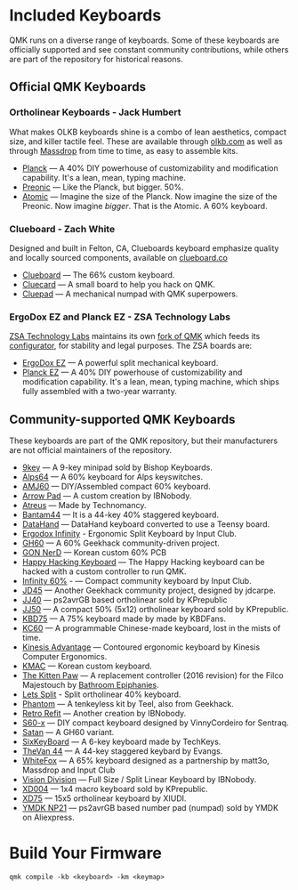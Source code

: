 # Included Keyboards
QMK runs on a diverse range of keyboards. Some of these keyboards are officially supported and see constant community contributions, while others are part of the repository for historical reasons.

## Official QMK Keyboards

### Ortholinear Keyboards - Jack Humbert

What makes OLKB keyboards shine is a combo of lean aesthetics, compact size, and killer tactile feel. These are available through [olkb.com](http://olkb.com) as well as through [Massdrop](http://massdrop.com) from time to time, as easy to assemble kits.

* [Planck](/keyboards/planck/) &mdash; A 40% DIY powerhouse of customizability and modification capability. It's a lean, mean, typing machine.
* [Preonic](/keyboards/preonic/) &mdash; Like the Planck, but bigger. 50%.
* [Atomic](/keyboards/atomic/) &mdash; Imagine the size of the Planck. Now imagine the size of the Preonic. Now imagine _bigger_. That is the Atomic. A 60% keyboard.

### Clueboard - Zach White

Designed and built in Felton, CA, Clueboards keyboard emphasize quality and locally sourced components, available on [clueboard.co](http://clueboard.co)

* [Clueboard](/keyboards/clueboard/66/) &mdash; The 66% custom keyboard.
* [Cluecard](/keyboards/clueboard/card/) &mdash; A small board to help you hack on QMK.
* [Cluepad](/keyboards/clueboard/17/) &mdash; A mechanical numpad with QMK superpowers.

### ErgoDox EZ and Planck EZ - ZSA Technology Labs

[ZSA Technology Labs](https://ergodox-ez.com) maintains its own [fork of QMK](https://github.com/zsa/qmk_firmware) which feeds its [configurator](https://configure.ergodox-ez.com), for stability and legal purposes. The ZSA boards are:

* [ErgoDox EZ](/keyboards/ergodox_ez/) &mdash; A powerful split mechanical keyboard.
* [Planck EZ](/keyboards/planck/ez) &mdash; A 40% DIY powerhouse of customizability and modification capability. It's a lean, mean, typing machine, which ships fully assembled with a two-year warranty.


## Community-supported QMK Keyboards

These keyboards are part of the QMK repository, but their manufacturers are not official maintainers of the repository.

* [9key](/keyboards/9key) &mdash; A 9-key minipad sold by Bishop Keyboards.
* [Alps64](/keyboards/alps64) &mdash; A 60% keyboard for Alps keyswitches.
* [AMJ60](/keyboards/amj60) &mdash; DIY/Assembled compact 60% keyboard.
* [Arrow Pad](/keyboards/handwired/arrow_pad) &mdash; A custom creation by IBNobody.
* [Atreus](/keyboards/atreus) &mdash; Made by Technomancy.
* [Bantam44](/keyboards/bantam44) &mdash; It is a 44-key 40% staggered keyboard.
* [DataHand](/keyboards/handwired/datahand) &mdash; DataHand keyboard converted to use a Teensy board.
* [Ergodox Infinity](/keyboards/ergodox_infinity) - Ergonomic Split Keyboard by Input Club.
* [GH60](/keyboards/gh60) &mdash; A 60% Geekhack community-driven project.
* [GON NerD](/keyboards/gonnerd) &mdash; Korean custom 60% PCB
* [Happy Hacking Keyboard](/keyboards/hhkb) &mdash; The Happy Hacking keyboard can be hacked with a custom controller to run QMK.
* [Infinity 60%](/keyboards/infinity60) - &mdash; Compact community keyboard by Input Club.
* [JD45](/keyboards/jd45) &mdash; Another Geekhack community project, designed by jdcarpe.
* [JJ40](/keyboards/jj40) &mdash; ps2avrGB based ortholinear sold by KPrepublic
* [JJ50](/keyboards/jj50) &mdash; A compact 50% (5x12) ortholinear keyboard sold by KPrepublic.
* [KBD75](/keyboards/kbd75) &mdash; A 75% keyboard made by made by KBDFans.
* [KC60](/keyboards/kc60) &mdash; A programmable Chinese-made keyboard, lost in the mists of time.
* [Kinesis Advantage](/keyboards/kinesis) &mdash; Contoured ergonomic keyboard by Kinesis Computer Ergonomics.
* [KMAC](/keyboards/kmac) &mdash; Korean custom keyboard.
* [The Kitten Paw](/keyboards/kitten_paw) &mdash; A replacement controller (2016 revision) for the Filco Majestouch by [Bathroom Epiphanies](https://github.com/BathroomEpiphanies).
* [Lets Split](/keyboards/lets_split) - Split ortholinear 40% keyboard.
* [Phantom](/keyboards/phantom) &mdash; A tenkeyless kit by Teel, also from Geekhack.
* [Retro Refit](/keyboards/handwired/retro_refit) &mdash; Another creation by IBNobody.
* [S60-x](/keyboards/s60_x) &mdash; DIY compact keyboard designed by VinnyCordeiro for Sentraq.
* [Satan](/keyboards/satan) &mdash; A GH60 variant.
* [SixKeyBoard](/keyboards/sixkeyboard) &mdash; A 6-key keyboard made by TechKeys.
* [TheVan 44](/keyboards/tv44) &mdash; A 44-key staggered keybard by Evangs.
* [WhiteFox](/keyboards/whitefox) &mdash; A 65% keyboard designed as a partnership by matt3o, Massdrop and Input Club
* [Vision Division](/keyboards/vision_division) &mdash; Full Size / Split Linear Keyboard by IBNobody.
* [XD004](/keyboards/xd004) &mdash; 1x4 macro keyboard sold by KPrepublic.
* [XD75](/keyboards/xd75) &mdash; 15x5 ortholinear keyboard by XIUDI.
* [YMDK NP21](/keyboards/ymdk_np21) &mdash; ps2avrGB based number pad (numpad) sold by YMDK on Aliexpress. 

# Build Your Firmware 
`qmk compile -kb <keyboard> -km <keymap>`


